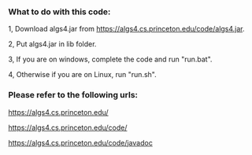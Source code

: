 ### What to do with this code:

1, Download algs4.jar from https://algs4.cs.princeton.edu/code/algs4.jar.

2, Put algs4.jar in lib folder.

3, If you are on windows, complete the code and run "run.bat".

4, Otherwise if you are on Linux, run "run.sh".


### Please refer to the following urls:

https://algs4.cs.princeton.edu/

https://algs4.cs.princeton.edu/code/

https://algs4.cs.princeton.edu/code/javadoc
